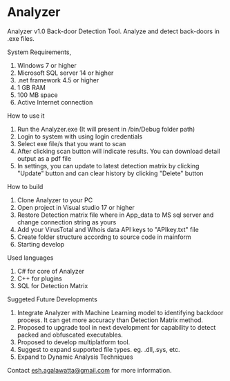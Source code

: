 # Analyzer
Analyzer v1.0 Back-door Detection Tool. Analyze and detect back-doors in .exe files.

System Requirements,
1. Windows 7 or higher
2. Microsoft SQL server 14 or higher
3. .net framework 4.5 or higher
4. 1 GB RAM
5. 100 MB space
6. Active Internet connection

How to use it

1. Run the Analyzer.exe (It will present in /bin/Debug folder path)
2. Login to system with using login credentials
3. Select exe file/s that you want to scan
4. After clicking scan button will indicate results. You can download detail output as a pdf file
5. In settings, you can update to latest detection matrix by clicking "Update" button and can clear history by clicking "Delete" button

How to build

1. Clone Analyzer to your PC
2. Open project in Visual studio 17 or higher
3. Restore Detection matrix file where in App_data to MS sql server and change connection string as yours
4. Add your VirusTotal and Whois data API keys to "APIkey.txt" file
5. Create folder structure accordng to source code in mainform
6. Starting develop

Used languages
1. C# for core of Analyzer
2. C++ for plugins
3. SQL for Detection Matrix

Suggeted Future Developments

1. Integrate Analyzer with Machine Learning model to identifying backdoor process. It can get more accuracy than Detection Matrix method.
2. Proposed to upgrade tool in next development for capability to detect packed and obfuscated executables.
3. Proposed to develop multiplatform tool.
4. Suggest to expand supported file types. eg. .dll,.sys, etc.
5. Expand to Dynamic Analysis Techniques

Contact esh.agalawatta@gmail.com for more information.
